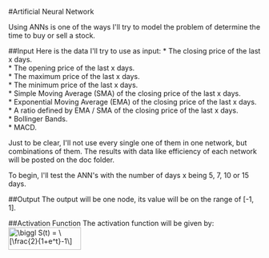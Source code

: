 #Artificial Neural Network

Using ANNs is one of the ways I'll try to model the problem of determine the time to buy or sell a stock.

##Input
Here is the data I'll try to use as input:
	* The closing price of the last x days.<br/>
	* The opening price of the last x days.<br/>
	* The maximum price of the last x days.<br/>
	* The minimum price of the last x days.<br/>
	* Simple Moving Average (SMA) of the closing price of the last x days.<br/>
	* Exponential Moving Average (EMA) of the closing price of the last x days.<br/>
	* A ratio defined by EMA / SMA of the closing price of the last x days.<br/>
	* Bollinger Bands.<br/>
	* MACD.<br/>

Just to be clear, I'll not use every single one of them in one network, but combinations of them. The results with data like efficiency of each network will be posted on the doc folder.

To begin, I'll test the ANN's with the number of days x being 5, 7, 10 or 15 days.


##Output
The output will be one node, its value will be on the range of [-1, 1].

##Activation Function
The activation function will be given by:<br/><img src="http://i.imgur.com/0YKOq9G.png" align="center" border="0" alt="\biggl S(t) = \[\frac{2}{1+e^t}-1\]"  width="145" height="45" />
